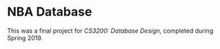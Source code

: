 # NBA Database
This was a final project for *CS3200: Database Design*, completed during Spring 2019.

